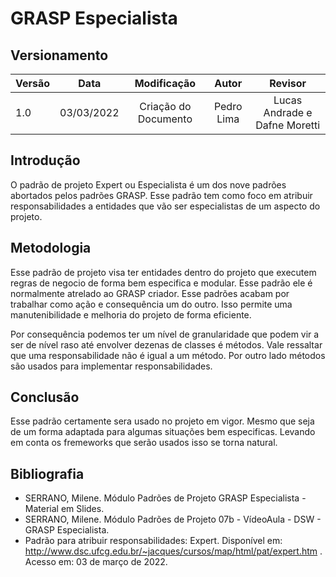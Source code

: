 # GRASP Especialista

## Versionamento

| Versão |    Data    |     Modificação      |   Autor    | Revisor |
| ------ | :--------: | :------------------: | :--------: | :-----: |
| 1.0    | 03/03/2022 | Criação do Documento | Pedro Lima | Lucas Andrade e Dafne Moretti |

## Introdução

O padrão de projeto Expert ou Especialista é um dos nove padrões abortados pelos padrões GRASP.
Esse padrão tem como foco em atribuir responsabilidades a entidades que vão ser especialistas de um aspecto do projeto.

## Metodologia

Esse padrão de projeto visa ter entidades dentro do projeto que executem regras de negocio de forma bem especifica e modular. Esse padrão ele é normalmente atrelado ao GRASP criador. Esse padrões acabam por trabalhar como ação e consequência um do outro. Isso permite uma manutenibilidade e melhoria do projeto de forma eficiente.

Por consequência podemos ter um nível de granularidade que podem vir a ser de nível raso até envolver dezenas de classes é métodos. Vale ressaltar que uma responsabilidade não é igual a um método. Por outro lado métodos são usados para implementar responsabilidades.

## Conclusão

Esse padrão certamente sera usado no projeto em vigor. Mesmo que seja de um forma adaptada para algumas situações bem especificas. Levando em conta os fremeworks que serão usados isso se torna natural.

## Bibliografia

* SERRANO, Milene. Módulo Padrões de Projeto GRASP Especialista - Material em Slides.
* SERRANO, Milene. Módulo Padrões de Projeto 07b - VídeoAula - DSW - GRASP Especialista.
* Padrão para atribuir responsabilidades: Expert. Disponível em: http://www.dsc.ufcg.edu.br/~jacques/cursos/map/html/pat/expert.htm . Acesso em: 03 de março de 2022.